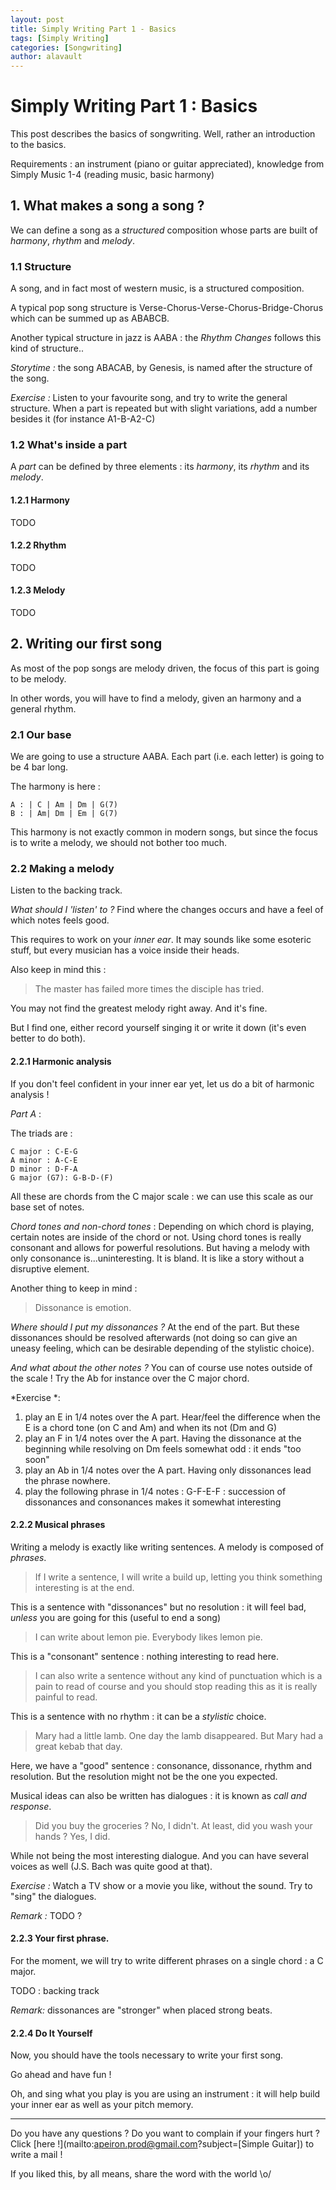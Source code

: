 ```yaml
---
layout: post
title: Simply Writing Part 1 - Basics
tags: [Simply Writing]
categories: [Songwriting]
author: alavault
---
```


# Simply Writing Part 1 : Basics

This post describes the basics of songwriting. Well, rather an introduction to the basics.

Requirements : an instrument (piano or guitar appreciated), knowledge from Simply Music 1-4 (reading music, basic harmony)

## 1. What makes a song a song ?

We can define a song as a *structured* composition whose parts are built of *harmony*, *rhythm* and *melody*.

### 1.1 Structure

A song, and in fact most of western music, is a structured composition.

A typical pop song structure is Verse-Chorus-Verse-Chorus-Bridge-Chorus which can be summed up as ABABCB.

Another typical structure in jazz is AABA : the *Rhythm Changes* follows this kind of structure..

*Storytime :* the song ABACAB, by Genesis, is named after the structure of the song.

*Exercise :* Listen to your favourite song, and try to write the general structure. When a part is repeated but with slight variations, add a number besides it (for instance A1-B-A2-C)

### 1.2 What's inside a part

A *part* can be defined by three elements : its *harmony*, its *rhythm* and its *melody*.

#### 1.2.1 Harmony

TODO

#### 1.2.2 Rhythm

TODO

#### 1.2.3 Melody

TODO

## 2. Writing our first song

As most of the pop songs are melody driven, the focus of this part is going to be melody.

In other words, you will have to find a melody, given an harmony and a general rhythm.

### 2.1 Our base

We are going to use a structure AABA. Each part (i.e. each letter) is going to be 4 bar long.

The harmony is here :

```
A : | C | Am | Dm | G(7)
B : | Am| Dm | Em | G(7)
```

This harmony is not exactly common in modern songs, but since the focus is to write a melody, we should not bother too much.

### 2.2 Making a melody

Listen to the backing track.

*What should I 'listen' to ?* Find where the changes occurs and have a feel of which notes feels good.

This requires to work on your *inner ear*. It may sounds like some esoteric stuff, but every musician has a voice inside their heads.

Also keep in mind this :

> The master has failed more times the disciple has tried.

You may not find the greatest melody right away. And it's fine.

But I find one, either record yourself singing it or write it down (it's even better to do both).

#### 2.2.1 Harmonic analysis

If you don't feel confident in your inner ear yet, let us do a bit of harmonic analysis !

*Part A* :

The triads are :

```
C major : C-E-G
A minor : A-C-E
D minor : D-F-A
G major (G7): G-B-D-(F)
```

All these are chords from the C major scale : we can use this scale as our base set of notes.

*Chord tones and non-chord tones* : Depending on which chord is playing, certain notes are inside of the chord or not. Using chord tones is really consonant and allows for powerful resolutions. But having a melody with only consonance is...uninteresting. It is bland. It is like a story without a disruptive element.

Another thing to keep in mind :

> Dissonance is emotion.

*Where should I put my dissonances ?* At the end of the part. But these dissonances should be resolved afterwards (not doing so can give an uneasy feeling, which can be desirable depending of the stylistic choice).

*And what about the other notes ?* You can of course use notes outside of the scale ! Try the Ab for instance over the C major chord.

*Exercise *: 
1. play an E in 1/4 notes over the A part. Hear/feel the difference when the E is a chord tone (on C and Am) and when its not (Dm and G)
2. play an F in 1/4 notes over the A part. Having the dissonance at the beginning while resolving on Dm feels somewhat odd : it ends "too soon"
3. play an Ab in 1/4 notes over the A part. Having only dissonances lead the phrase nowhere.
4. play the following phrase in 1/4 notes : G-F-E-F : succession of dissonances and consonances makes it somewhat interesting



#### 2.2.2 Musical phrases

Writing a melody is exactly like writing sentences. A melody is composed of *phrases*.

> If I write a sentence, I will write a build up, letting you think something interesting is at the end.

This is a sentence with "dissonances" but no resolution : it will feel bad, *unless* you are going for this (useful to end a song)

> I can write about lemon pie. Everybody likes lemon pie.

This is a "consonant" sentence : nothing interesting to read here. 

> I can also write a sentence without any kind of punctuation which is a pain to read of course and you should stop reading this as it is really painful to read.

This is a sentence with no rhythm : it can be a *stylistic* choice.

> Mary had a little lamb. One day the lamb disappeared. But Mary had a great kebab that day.

Here, we have a "good" sentence : consonance, dissonance, rhythm and resolution. But the resolution might not be the one you expected.

Musical ideas can also be written has dialogues : it is known as *call and response*.

> Did you buy the groceries ?
> No, I didn't.
> At least, did you wash your hands ?
> Yes, I did.

While not being the most interesting dialogue. And you can have several voices as well (J.S. Bach was quite good at that).

*Exercise :* Watch a TV show or a movie you like, without the sound. Try to "sing" the dialogues.

*Remark :* TODO ?

#### 2.2.3 Your first phrase.

For the moment, we will try to write different phrases on a single chord : a C major.

TODO : backing track

*Remark:* dissonances are "stronger" when placed strong beats.

#### 2.2.4 Do It Yourself

Now, you should have the tools necessary to write your first song.

Go ahead and have fun !

Oh, and sing what you play is you are using an instrument : it will help build your inner ear as well as your pitch memory.

---

Do you have any questions ? Do you want to complain if your fingers hurt ? Click [here !](mailto:apeiron.prod@gmail.com?subject=[Simple Guitar]) to write a mail !

If you liked this, by all means, share the word with the world \o/


